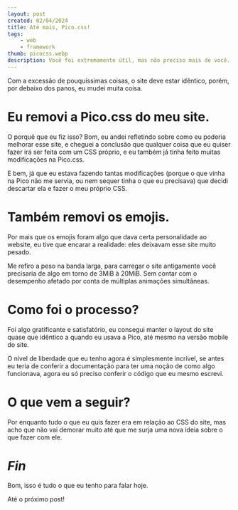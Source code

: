 ```yaml
---
layout: post
created: 02/04/2024
title: Até mais, Pico.css!
tags:
    - web
    - framework
thumb: picocss.webp
description: Você foi extremamente útil, mas não preciso mais de você.
---
```

 

Com a excessão de pouquíssimas coisas, o site deve estar idêntico, porém,
por debaixo dos panos, eu mudei muita coisa.   

# Eu removi a Pico.css do meu site.   

O porquê que eu fiz isso? Bom, eu andei refletindo sobre como
eu poderia melhorar esse site, e cheguei a conclusão que qualquer coisa que eu
quiser fazer irá ser feita com um CSS próprio, e eu também já tinha feito
muitas modificações na Pico.css.   

E bem, já que eu estava fazendo tantas
modificações (porque o que vinha na Pico não me servia, ou nem sequer tinha o
que eu precisava) que decidi descartar ela e fazer o meu próprio CSS. 
 

# Também removi os emojis.   

Por mais que os emojis foram algo que dava
certa personalidade ao website, eu tive que encarar a realidade: eles deixavam
esse site muito pesado.   

Me refiro a peso na banda larga, para carregar o
site antigamente você precisaria de algo em torno de 3MiB à 20MiB. Sem contar
com o desempenho afetado por conta de múltiplas animações simultâneas. 
 

# Como foi o processo?   

Foi algo gratificante e satisfatório, eu
consegui manter o layout do site quase que idêntico a quando eu usava a Pico,
até mesmo na versão mobile do site.   

O nível de liberdade que eu tenho
agora é simplesmente incrível, se antes eu teria de conferir a documentação
para ter uma noção de como algo funcionava, agora eu só preciso conferir o
código que eu mesmo escrevi.   

# O que vem a seguir?   

Por enquanto
tudo o que eu quis fazer era em relação ao CSS do site, mas acho que não vai
demorar muito até que me surja uma nova ideia sobre o que fazer com ele. 
 

# _Fin_   

Bom, isso é tudo o que eu tenho para falar hoje. 
 

Até o próximo post! 
